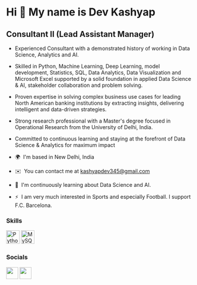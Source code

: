 Hi 👋 My name is Dev Kashyap
============================

Consultant II (Lead Assistant Manager)
----------------

* Experienced Consultant with a demonstrated history of working in Data Science, Analytics and AI.
* Skilled in Python, Machine Learning, Deep Learning, model development, Statistics, SQL, Data Analytics, Data Visualization and Microsoft Excel supported by a solid foundation in applied Data Science & AI, stakeholder collaboration and problem solving.
* Proven expertise in solving complex business use cases for leading North American banking institutions by extracting insights, delivering intelligent and data-driven strategies. 
* Strong research professional with a Master's degree focused in Operational Research from the University of Delhi, India.
* Committed to continuous learning and staying at the forefront of Data Science & Analytics for maximum impact

*   🌍  I'm based in New Delhi, India
*   ✉️  You can contact me at [kashyapdev345@gmail.com](mailto:kashyapdev345@gmail.com)
*   🧠  I'm continuously learning about Data Science and AI.
*   ⚡  I am very much interested in Sports and especially Football. I support F.C. Barcelona.

### Skills<p align="left">
<a href="https://www.python.org/" target="_blank" rel="noreferrer"><img src="https://raw.githubusercontent.com/danielcranney/readme-generator/main/public/icons/skills/python-colored.svg" width="36" height="36" alt="Python" /></a>
<a href="https://www.mysql.com/" target="_blank" rel="noreferrer"><img src="https://raw.githubusercontent.com/danielcranney/readme-generator/main/public/icons/skills/mysql-colored.svg" width="36" height="36" alt="MySQL" /></a></p>
                    
### Socials<p align="left">
<a href="https://www.github.com/Dev-Kashyap" target="_blank" rel="noreferrer"><img src="https://raw.githubusercontent.com/danielcranney/readme-generator/main/public/icons/socials/github.svg" width="32" height="32" /></a>
<a href="https://www.linkedin.com/in/devkumarkashyap" target="_blank" rel="noreferrer"><img src="https://raw.githubusercontent.com/danielcranney/readme-generator/main/public/icons/socials/linkedin.svg" width="32" height="32" /></a></p>
